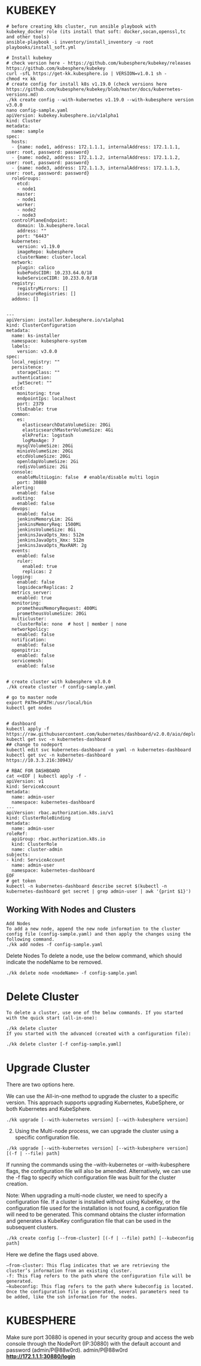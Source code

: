 # KUBEKEY
```
# before creating k8s cluster, run ansible playbook with kubekey_docker role (its install that soft: docker,socan,openssl,tc and other tools)
ansible-playbook -i inventory/install_inventory -u root playbooks/install_soft.yml
```
```
# Install kubekey
# check version here - https://github.com/kubesphere/kubekey/releases
https://github.com/kubesphere/kubekey
curl -sfL https://get-kk.kubesphere.io | VERSION=v1.0.1 sh -
chmod +x kk
# create config for install k8s v1.19.0 (check versions here https://github.com/kubesphere/kubekey/blob/master/docs/kubernetes-versions.md)
./kk create config --with-kubernetes v1.19.0 --with-kubesphere version v3.0.0
nano config-sample.yaml
apiVersion: kubekey.kubesphere.io/v1alpha1
kind: Cluster
metadata:
  name: sample
spec:
  hosts:
  - {name: node1, address: 172.1.1.1, internalAddress: 172.1.1.1, user: root, password: password}
  - {name: node2, address: 172.1.1.2, internalAddress: 172.1.1.2, user: root, password: password}
  - {name: node3, address: 172.1.1.3, internalAddress: 172.1.1.3, user: root, password: password}
  roleGroups:
    etcd:
    - node1
    master: 
    - node1
    worker:
    - node2
    - node3
  controlPlaneEndpoint:
    domain: lb.kubesphere.local
    address: ""
    port: "6443"
  kubernetes:
    version: v1.19.0
    imageRepo: kubesphere
    clusterName: cluster.local
  network:
    plugin: calico
    kubePodsCIDR: 10.233.64.0/18
    kubeServiceCIDR: 10.233.0.0/18
  registry:
    registryMirrors: []
    insecureRegistries: []
  addons: []


---
apiVersion: installer.kubesphere.io/v1alpha1
kind: ClusterConfiguration
metadata:
  name: ks-installer
  namespace: kubesphere-system
  labels:
    version: v3.0.0
spec:
  local_registry: ""
  persistence:
    storageClass: ""
  authentication:
    jwtSecret: ""
  etcd:
    monitoring: true
    endpointIps: localhost
    port: 2379
    tlsEnable: true
  common:
    es:
      elasticsearchDataVolumeSize: 20Gi
      elasticsearchMasterVolumeSize: 4Gi
      elkPrefix: logstash
      logMaxAge: 7
    mysqlVolumeSize: 20Gi
    minioVolumeSize: 20Gi
    etcdVolumeSize: 20Gi
    openldapVolumeSize: 2Gi
    redisVolumSize: 2Gi
  console:
    enableMultiLogin: false  # enable/disable multi login
    port: 30880
  alerting:
    enabled: false
  auditing:
    enabled: false
  devops:
    enabled: false
    jenkinsMemoryLim: 2Gi
    jenkinsMemoryReq: 1500Mi
    jenkinsVolumeSize: 8Gi
    jenkinsJavaOpts_Xms: 512m
    jenkinsJavaOpts_Xmx: 512m
    jenkinsJavaOpts_MaxRAM: 2g
  events:
    enabled: false
    ruler:
      enabled: true
      replicas: 2
  logging:
    enabled: false
    logsidecarReplicas: 2
  metrics_server:
    enabled: true
  monitoring:
    prometheusMemoryRequest: 400Mi
    prometheusVolumeSize: 20Gi
  multicluster:
    clusterRole: none  # host | member | none
  networkpolicy:
    enabled: false
  notification:
    enabled: false
  openpitrix:
    enabled: false
  servicemesh:
    enabled: false


# create cluster with kubesphere v3.0.0
./kk create cluster -f config-sample.yaml

# go to master node
export PATH=$PATH:/usr/local/bin
kubectl get nodes


# dashboard
kubectl apply -f https://raw.githubusercontent.com/kubernetes/dashboard/v2.0.0/aio/deploy/recommended.yaml
kubectl get svc -n kubernetes-dashboard
## change to nodeport
kubectl edit svc kubernetes-dashboard -o yaml -n kubernetes-dashboard
kubectl get svc -n kubernetes-dashboard
https://10.3.3.216:30943/

# RBAC FOR DASHBOARD
cat <<EOF | kubectl apply -f -
apiVersion: v1
kind: ServiceAccount
metadata:
  name: admin-user
  namespace: kubernetes-dashboard
---
apiVersion: rbac.authorization.k8s.io/v1
kind: ClusterRoleBinding
metadata:
  name: admin-user
roleRef:
  apiGroup: rbac.authorization.k8s.io
  kind: ClusterRole
  name: cluster-admin
subjects:
- kind: ServiceAccount
  name: admin-user
  namespace: kubernetes-dashboard
EOF
# get token
kubectl -n kubernetes-dashboard describe secret $(kubectl -n kubernetes-dashboard get secret | grep admin-user | awk '{print $1}')

```
## Working With Nodes and Clusters
```
Add Nodes
To add a new node, append the new node information to the cluster config file (config-sample.yaml) and then apply the changes using the following command.
./kk add nodes -f config-sample.yaml
```
Delete Nodes
To delete a node, use the below command, which should indicate the nodeName to be removed.
```
./kk delete node <nodeName> -f config-sample.yaml
```
# Delete Cluster
```
To delete a cluster, use one of the below commands. If you started with the quick start (all-in-one):

./kk delete cluster
If you started with the advanced (created with a configuration file):

./kk delete cluster [-f config-sample.yaml]
```
# Upgrade Cluster
There are two options here. 

We can use the All-in-one method to upgrade the cluster to a specific version. This approach supports upgrading Kubernetes, KubeSphere, or both Kubernetes and KubeSphere.
```
./kk upgrade [--with-kubernetes version] [--with-kubesphere version]  
```
2. Using the Multi-node process, we can upgrade the cluster using a specific configuration file.
```
./kk upgrade [--with-kubernetes version] [--with-kubesphere version] [(-f | --file) path] 
```
If running the commands using the –with-kubernetes or –with-kubesphere flags, the configuration file will also be amended. Alternatively, we can use the -f flag to specify which configuration file was built for the cluster creation.

Note:
When upgrading a multi-node cluster, we need to specify a configuration file. If a cluster is installed without using KubeKey, or the configuration file used for the installation is not found, a configuration file will need to be generated. This command obtains the cluster information and generates a KubeKey configuration file that can be used in the subsequent clusters.
```
./kk create config [--from-cluster] [(-f | --file) path] [--kubeconfig path]
```
Here we define the flags used above. 
```
–from-cluster: This flag indicates that we are retrieving the cluster’s information from an existing cluster.
-f: This flag refers to the path where the configuration file will be generated.
–kubeconfig: This flag refers to the path where kubeconfig is located.
Once the configuration file is generated, several parameters need to be added, like the ssh information for the nodes.
```


# KUBESPHERE
Make sure port 30880 is opened in your security group and access the web console through the NodePort (IP:30880) with the default account and password (admin/P@88w0rd).
admin/P@88w0rd
**http://172.1.1.1:30880/login**

